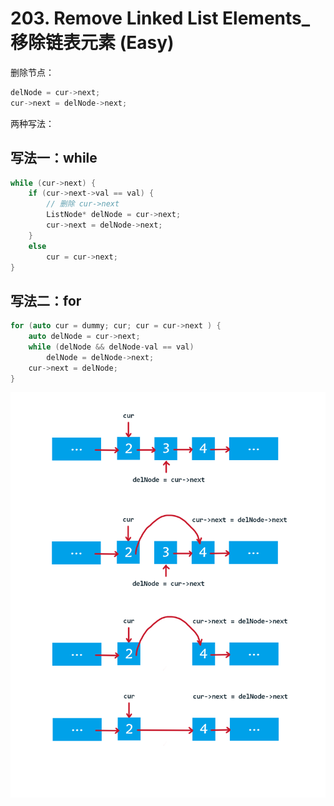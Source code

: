 # 203. Remove Linked List Elements_移除链表元素 (Easy)

删除节点：

```cpp
delNode = cur->next;
cur->next = delNode->next;
```

两种写法：

## 写法一：while

```cpp
while (cur->next) {
    if (cur->next->val == val) {
        // 删除 cur->next
        ListNode* delNode = cur->next;
        cur->next = delNode->next;
    }
    else
        cur = cur->next;
}
```



## 写法二：for

```cpp
for (auto cur = dummy; cur; cur = cur->next ) {
    auto delNode = cur->next;
    while (delNode && delNode-val == val)
        delNode = delNode->next;
    cur->next = delNode;
}
```



![solve](https://raw.githubusercontent.com/KimmiGYH/LeetCode_Notes_Public/master/Section05_Solutions/0203_Remove%20Linked%20List%20Elements_%E7%A7%BB%E9%99%A4%E9%93%BE%E8%A1%A8%E5%85%83%E7%B4%A0/solve.png)